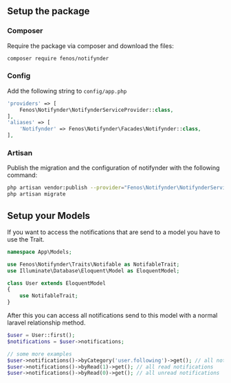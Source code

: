 ## Setup the package

### Composer

Require the package via composer and download the files: 

```sh
composer require fenos/notifynder
```

### Config

Add the following string to `config/app.php`

```php
'providers' => [
    Fenos\Notifynder\NotifynderServiceProvider::class,
],
'aliases' => [
    'Notifynder' => Fenos\Notifynder\Facades\Notifynder::class,
],
```

### Artisan

Publish the migration and the configuration of notifynder with the following command:

```sh
php artisan vendor:publish --provider="Fenos\Notifynder\NotifynderServiceProvider"
php artisan migrate
```

## Setup your Models

If you want to access the notifications that are send to a model you have to use the Trait.

```php
namespace App\Models;

use Fenos\Notifynder\Traits\Notifable as NotifableTrait;
use Illuminate\Database\Eloquent\Model as EloquentModel;

class User extends EloquentModel
{
    use NotifableTrait;
}
```

After this you can access all notifications send to this model with a normal laravel relationship method.

```php
$user = User::first();
$notifications = $user->notifications;

// some more examples
$user->notifications()->byCategory('user.following')->get(); // all notifications in category 'user.following'
$user->notifications()->byRead(1)->get(); // all read notifications
$user->notifications()->byRead(0)->get(); // all unread notifications
```